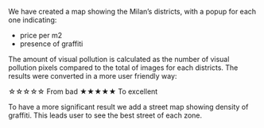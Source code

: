 We have created a map showing the Milan’s districts, with a popup for each one indicating:
- price per m2
- presence of graffiti 

The amount of visual pollution is calculated as the number of visual pollution pixels compared to the total of images for each districts. The results were converted in a more user friendly way:

☆☆☆☆☆ From bad
★★★★★ To excellent


To have a more significant result we add a street map showing density of graffiti. This leads user to see the best street of each zone. 
